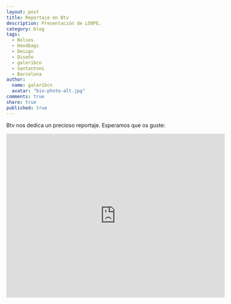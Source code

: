 ```yaml
---
layout: post
title: Reportaje en Btv
description: Presentación de LOOPE.
category: blog
tags: 
  - Bolsos
  - Handbags
  - Design
  - Diseño
  - galeribcn
  - Santantoni
  - Barcelona
author: 
  name: galeribcn
  avatar: "bio-photo-alt.jpg"
comments: true
share: true
published: true
---
```


Btv nos dedica un precioso reportaje. Esperamos que os guste:

<iframe width="576" height="432" src=" http://www.btv.cat/alacarta/connexio-barcelona/35945?color=ffffff" frameborder="0" allowfullscreen></iframe>
